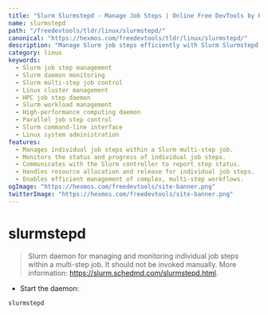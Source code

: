 ```yaml
---
title: "Slurm Slurmstepd - Manage Job Steps | Online Free DevTools by Hexmos"
name: slurmstepd
path: "/freedevtools/tldr/linux/slurmstepd/"
canonical: "https://hexmos.com/freedevtools/tldr/linux/slurmstepd/"
description: "Manage Slurm job steps efficiently with Slurm Slurmstepd. Monitor and control individual job steps within a multi-step job. Free online resource, no registration required."
category: linux
keywords:
  - Slurm job step management
  - Slurm daemon monitoring
  - Slurm multi-step job control
  - Linux cluster management
  - HPC job step daemon
  - Slurm workload management
  - High-performance computing daemon
  - Parallel job step control
  - Slurm command-line interface
  - Linux system administration
features:
  - Manages individual job steps within a Slurm multi-step job.
  - Monitors the status and progress of individual job steps.
  - Communicates with the Slurm controller to report step status.
  - Handles resource allocation and release for individual job steps.
  - Enables efficient management of complex, multi-step workflows.
ogImage: "https://hexmos.com/freedevtools/site-banner.png"
twitterImage: "https://hexmos.com/freedevtools/site-banner.png"
---
```


# slurmstepd

> Slurm daemon for managing and monitoring individual job steps within a multi-step job.
> It should not be invoked manually.
> More information: <https://slurm.schedmd.com/slurmstepd.html>.

- Start the daemon:

`slurmstepd`
